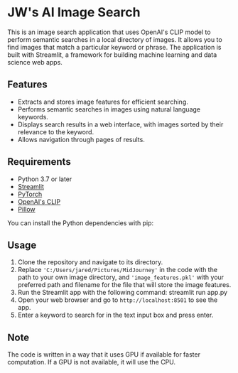 # JW's AI Image Search

This is an image search application that uses OpenAI's CLIP model to perform semantic searches in a local directory of images. It allows you to find images that match a particular keyword or phrase. The application is built with Streamlit, a framework for building machine learning and data science web apps.

## Features

- Extracts and stores image features for efficient searching.
- Performs semantic searches in images using natural language keywords.
- Displays search results in a web interface, with images sorted by their relevance to the keyword.
- Allows navigation through pages of results.

## Requirements

- Python 3.7 or later
- [Streamlit](https://streamlit.io)
- [PyTorch](https://pytorch.org)
- [OpenAI's CLIP](https://github.com/openai/CLIP)
- [Pillow](https://pillow.readthedocs.io)

You can install the Python dependencies with pip:


## Usage

1. Clone the repository and navigate to its directory.
2. Replace `'C:/Users/jared/Pictures/MidJourney'` in the code with the path to your own image directory, and `'image_features.pkl'` with your preferred path and filename for the file that will store the image features.
3. Run the Streamlit app with the following command: streamlit run app.py
4. Open your web browser and go to `http://localhost:8501` to see the app.
5. Enter a keyword to search for in the text input box and press enter.

## Note

The code is written in a way that it uses GPU if available for faster computation. If a GPU is not available, it will use the CPU.